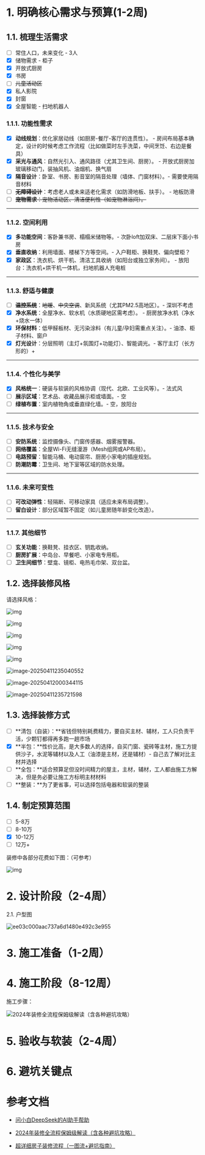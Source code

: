 # 1. 明确核心需求与预算(1-2周)

## 1.1. 梳理生活需求

- [ ] 常住人口，未来变化 - 3人
- [x] 储物需求 - 柜子
- [x] 开放式厨房
- [x] 书房
- [ ] ~~儿童活动区~~
- [x] 私人影院
- [x] 封窗
- [x] 全屋智能 - 扫地机器人

### **1.1.1. 功能性需求**

- [x] **动线规划**：优化家居动线（如厨房-餐厅-客厅的连贯性）。 - 房间布局基本确定，设计的时候考虑工作流程（比如做菜时左手洗菜，中间烹饪、右边是餐具）
- [x] **采光与通风**：自然光引入、通风路径（尤其卫生间、厨房）。 - 开放式厨房加玻璃移动门，装抽风机、油烟机、换气扇
- [x] **隔音设计**：卧室、书房、影音室的隔音处理（墙体、门窗材料）。- 需要使用隔音材料
- [ ] ~~**无障碍设计**~~：考虑老人或未来适老化需求（如防滑地板、扶手）。 - 地板防滑
- [ ] ~~**宠物需求**：宠物活动区、清洁便利性（如宠物淋浴间）。~~

------

### **1.1.2. 空间利用**

- [x] **多功能空间**：客卧兼书房、榻榻米储物等。- 次卧loft加双床、二层床下面小书房
- [x] **垂直收纳**：利用墙面、楼梯下方等空间。- 入户鞋柜、换鞋凳、偏向壁柜？
- [x] **家政区**：洗衣机、烘干机、清洁工具收纳（如阳台或独立家务间）。 - 放阳台：洗衣机+烘干机一体机，扫地机器人充电桩

------

### **1.1.3. 舒适与健康**

- [ ] **~~温控系统~~**：~~地暖~~、~~中央空调~~、新风系统（尤其PM2.5高地区）。- 深圳不考虑
- [x] **净水系统**：全屋净水、软水机（水质硬地区需考虑）。 - 厨房放净水机（净水+烧水一体）
- [x] **环保材料**：低甲醛板材、无污染涂料（有儿童/孕妇需重点关注）。- 油漆、柜子材料、窗户
- [x] **灯光设计**：分层照明（主灯+氛围灯+功能灯）、智能调光。- 客厅主灯（长方形的）+ 

------

### **1.1.4. 个性化与美学**

- [x] **风格统一**：硬装与软装的风格协调（现代、北欧、工业风等）。- 法式风
- [ ] **展示区域**：艺术品、收藏品展示柜或墙面。- 空
- [ ] **绿植布置**：室内植物角或垂直绿化墙。- 空，放阳台

------

### **1.1.5. 技术与安全**

- [ ] **安防系统**：监控摄像头、门窗传感器、烟雾报警器。
- [ ] **网络覆盖**：全屋Wi-Fi无缝漫游（Mesh组网或AP布局）。
- [ ] **电路预留**：智能马桶、电动窗帘、厨房小家电的插座规划。
- [ ] **防潮防霉**：卫生间、地下室等区域的防水处理。

------

### **1.1.6. 未来可变性**

- [ ] **可改动弹性**：轻隔断、可移动家具（适应未来布局调整）。
- [ ] **留白设计**：部分区域暂不固定（如儿童房随年龄变化改造）。

------

### **1.1.7. 其他细节**

- [ ] **玄关功能**：换鞋凳、挂衣区、钥匙收纳。
- [ ] **厨房扩展**：中岛台、早餐吧、小家电专用柜。
- [ ] **卫生间细节**：壁龛、镜柜、电热毛巾架、双台盆。

## 1.2. 选择装修风格

请选择风格：

![img](https://picx.zhimg.com/v2-e9e29c5841c6a2ed8b5475d3001f855b_1440w.jpg)

![img](https://pic2.zhimg.com/v2-79917efe67e54e9149c17cfa62632791_1440w.jpg)

![img](https://pic3.zhimg.com/v2-7768efc9eaf5038e1fff3d83c5e01a78_1440w.jpg)

![img](https://pic1.zhimg.com/v2-57c103ebcd88fbd0fdfdfd7fb43f616e_1440w.jpg)

![img](https://picx.zhimg.com/v2-9133663233806aad5db9685951f1dcf3_1440w.jpg)

![image-20250411235040552](C:\Users\mangodiy\AppData\Roaming\Typora\typora-user-images\image-20250411235040552.png)

![image-20250412000344115](C:\Users\mangodiy\AppData\Roaming\Typora\typora-user-images\image-20250412000344115.png)

![image-20250411235721598](C:\Users\mangodiy\AppData\Roaming\Typora\typora-user-images\image-20250411235721598.png)

## 1.3. 选择装修方式

- [ ] **清包（自装）：**省钱但特别耗费精力，要自买主材、辅材，工人只负责干活，少颗钉都得再多跑一趟市场 
- [x] **半包：**性价比高，是大多数人的选择，自买门窗、瓷砖等主材，施工方提供沙子，水泥等辅材以及人工（油漆是主材，还是辅材）- 自己去了解对比主材并选择
- [ ] **全包：**适合预算足但没时间精力的屋主，主材，辅材，工人都由施工方解决，但是务必要让施工方标明主材材料
- [ ] **整装：**为了更省事，可以选择包括电器和软装的整装

## 1.4. 制定预算范围

- [ ] 5-8万 
- [ ] 8-10万
- [x] 10-12万
- [ ] 12万+

装修中各部分花费如下图：（可参考）

![img](https://pic2.zhimg.com/v2-a509d236d1cda4f306165dec61c65dc1_1440w.jpg)

# 2. 设计阶段（2-4周）

2.1. 户型图

![ee03c000aac737a6d1480e492c3e955](D:\Desktop\装修\res\户型图.jpg)

# 3. 施工准备（1-2周）



# 4. 施工阶段（8-12周）

施工步骤：

![2024年装修全流程保姆级解读（含各种避坑攻略）](https://pic1.zhimg.com/70/v2-4f90b7d7ef458e918ec609807ffd5c2e_1440w.image?source=172ae18b&biz_tag=Post)

# 5. 验收与软装（2-4周）

# 6. 避坑关键点



# 参考文档

* [问小白DeepSeek的AI助手帮助](https://www.wenxiaobai.com/chat/200006)

* [2024年装修全流程保姆级解读（含各种避坑攻略）](https://zhuanlan.zhihu.com/p/447985832)
* [超详细房子装修流程（一图流+避坑指南）](https://www.zhihu.com/tardis/bd/art/517463535)

